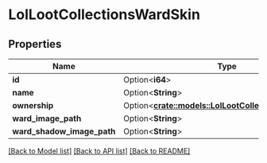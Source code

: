 # LolLootCollectionsWardSkin

## Properties

Name | Type | Description | Notes
------------ | ------------- | ------------- | -------------
**id** | Option<**i64**> |  | [optional]
**name** | Option<**String**> |  | [optional]
**ownership** | Option<[**crate::models::LolLootCollectionsOwnership**](LolLootCollectionsOwnership.md)> |  | [optional]
**ward_image_path** | Option<**String**> |  | [optional]
**ward_shadow_image_path** | Option<**String**> |  | [optional]

[[Back to Model list]](../README.md#documentation-for-models) [[Back to API list]](../README.md#documentation-for-api-endpoints) [[Back to README]](../README.md)


